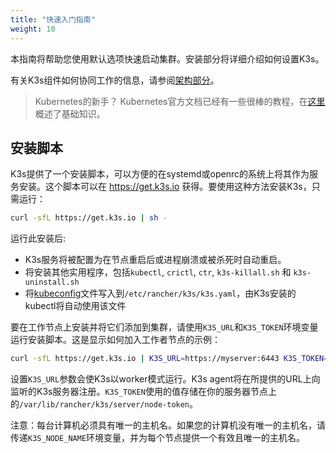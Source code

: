```yaml
---
title: "快速入门指南"
weight: 10
---
```


本指南将帮助您使用默认选项快速启动集群。安装部分将详细介绍如何设置K3s。

有关K3s组件如何协同工作的信息，请参阅[架构部分](/docs/k3s/architecture/_index#具有外部数据库的高可用k3s-server)。

> Kubernetes的新手？ Kubernetes官方文档已经有一些很棒的教程，在[这里](https://kubernetes.io/docs/tutorials/kubernetes-basics/)概述了基础知识。

安装脚本
--------------
K3s提供了一个安装脚本，可以方便的在systemd或openrc的系统上将其作为服务安装。这个脚本可以在 https://get.k3s.io 获得。要使用这种方法安装K3s，只需运行：
```bash
curl -sfL https://get.k3s.io | sh -
```

运行此安装后:

* K3s服务将被配置为在节点重启后或进程崩溃或被杀死时自动重启。
* 将安装其他实用程序，包括`kubectl`, `crictl`, `ctr`, `k3s-killall.sh` 和 `k3s-uninstall.sh`
* 将[kubeconfig](https://kubernetes.io/docs/concepts/configuration/organize-cluster-access-kubeconfig/)文件写入到`/etc/rancher/k3s/k3s.yaml`，由K3s安装的kubectl将自动使用该文件

要在工作节点上安装并将它们添加到集群，请使用`K3S_URL`和`K3S_TOKEN`环境变量运行安装脚本。这是显示如何加入工作者节点的示例：

```bash
curl -sfL https://get.k3s.io | K3S_URL=https://myserver:6443 K3S_TOKEN=mynodetoken sh -
```
设置`K3S_URL`参数会使K3s以worker模式运行。K3s agent将在所提供的URL上向监听的K3s服务器注册。`K3S_TOKEN`使用的值存储在你的服务器节点上的`/var/lib/rancher/k3s/server/node-token`。

注意：每台计算机必须具有唯一的主机名。如果您的计算机没有唯一的主机名，请传递`K3S_NODE_NAME`环境变量，并为每个节点提供一个有效且唯一的主机名。
